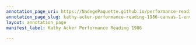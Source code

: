 ```yaml
---
annotation_page_uri: https://NadegePaquette.github.io/performance-reading-acker/annotations/kathy-acker-performance-reading-1986-canvas-1-environment.json
annotation_page_slug: kathy-acker-performance-reading-1986-canvas-1-environment
layout: annotation_page
manifest_label: Kathy Acker Performance Reading 1986

---
```

